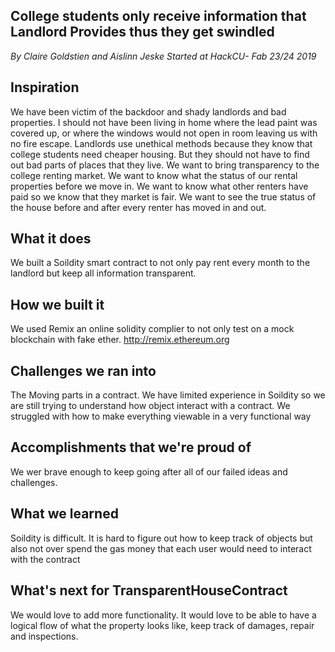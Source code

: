 ## College students only receive information that Landlord Provides thus they get swindled
*By Claire Goldstien and Aislinn Jeske* 
*Started at HackCU- Fab 23/24 2019*

## Inspiration
We have been victim of the backdoor and shady landlords and bad properties. I should not have been living in home where the lead paint was covered up, or where the windows would not open in room leaving us with no fire escape. Landlords use unethical methods because they know that college students need cheaper housing. But they should not have to find out bad parts of places that they live. We want to bring transparency to the college renting market. We want to know what the status of our rental properties before we move in. We want to know what other renters have paid so we know that they market is fair. We want to see the true status of the house before and after every renter has moved in and out. 

## What it does
We built a Soildity smart contract to not only pay rent every month to the landlord but keep all information transparent. 

## How we built it
We used Remix an online solidity complier to not only test on a mock blockchain with fake ether. http://remix.ethereum.org

## Challenges we ran into
The Moving parts in a contract. We have limited experience in Soildity so we are still trying to understand how object interact with a contract. We struggled with how to make everything viewable in a very functional way

## Accomplishments that we're proud of
We wer brave enough to keep going after all of our failed ideas and challenges. 

## What we learned
Soildity is difficult. It is hard to figure out how to keep track of objects but also not over spend the gas money that each user would need to interact with the contract

## What's next for TransparentHouseContract
We would love to add more functionality. It would love to be able to have a logical flow of what the property looks like, keep track of damages, repair and inspections.





